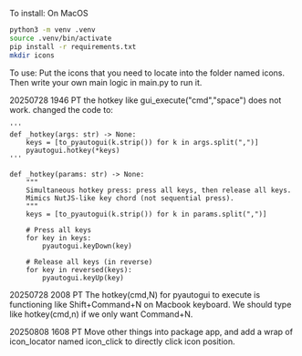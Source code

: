 
To install:
On MacOS
```bash
python3 -m venv .venv
source .venv/bin/activate
pip install -r requirements.txt
mkdir icons
```

To use:
Put the icons that you need to locate into the folder named icons.
Then write your own main logic in main.py to run it. 


20250728 1946 PT
the hotkey like gui_execute("cmd","space") does not work. 
changed the code to:
```
'''
def _hotkey(args: str) -> None:
    keys = [to_pyautogui(k.strip()) for k in args.split(",")]
    pyautogui.hotkey(*keys)
'''

def _hotkey(params: str) -> None:
    """
    Simultaneous hotkey press: press all keys, then release all keys.
    Mimics NutJS-like key chord (not sequential press).
    """
    keys = [to_pyautogui(k.strip()) for k in params.split(",")]

    # Press all keys
    for key in keys:
        pyautogui.keyDown(key)

    # Release all keys (in reverse)
    for key in reversed(keys):
        pyautogui.keyUp(key)
```


20250728 2008 PT
The hotkey(cmd,N) for pyautogui to execute is functioning like Shift+Command+N on Macbook keyboard. 
We should type like hotkey(cmd,n) if we only want Command+N.


20250808 1608 PT
Move other things into package app, and add a wrap of icon_locator named icon_click to directly click icon position.

